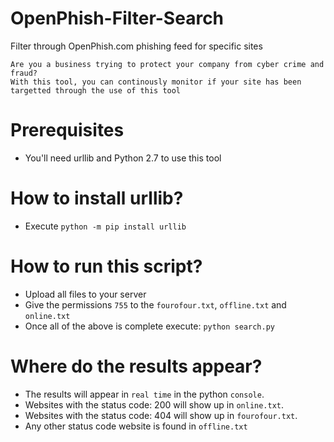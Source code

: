 # OpenPhish-Filter-Search
Filter through OpenPhish.com phishing feed for specific sites

```
Are you a business trying to protect your company from cyber crime and fraud?
With this tool, you can continously monitor if your site has been targetted through the use of this tool
```

# Prerequisites
- You'll need urllib and Python 2.7 to use this tool

# How to install urllib?
- Execute `python -m pip install urllib`

# How to run this script?
- Upload all files to your server
- Give the permissions `755` to the `fourofour.txt`, `offline.txt` and `online.txt`
- Once all of the above is complete execute: `python search.py`

# Where do the results appear?
- The results will appear in `real time` in the python `console`.
- Websites with the status code: 200 will show up in `online.txt`.
- Websites with the status code: 404 will show up in `fourofour.txt`.
- Any other status code website is found in `offline.txt`
